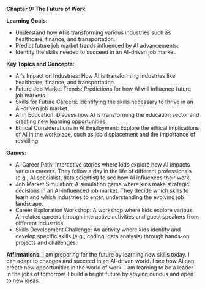 **Chapter 9: The Future of Work**

**Learning Goals:**

- Understand how AI is transforming various industries such as healthcare, finance, and transportation.
- Predict future job market trends influenced by AI advancements.
- Identify the skills needed to succeed in an AI-driven job market.

**Key Topics and Concepts:**

- AI's Impact on Industries: How AI is transforming industries like healthcare, finance, and transportation.
- Future Job Market Trends: Predictions for how AI will influence future job markets.
- Skills for Future Careers: Identifying the skills necessary to thrive in an AI-driven job market.
- AI in Education: Discuss how AI is transforming the education sector and creating new learning opportunities.
- Ethical Considerations in AI Employment: Explore the ethical implications of AI in the workplace, such as job displacement and the importance of reskilling.

**Games:**

- AI Career Path: Interactive stories where kids explore how AI impacts various careers. They follow a day in the life of different professionals (e.g., AI specialist, data scientist) to see how AI influences their work.
- Job Market Simulation: A simulation game where kids make strategic decisions in an AI-influenced job market. They decide which skills to learn and which industries to enter, understanding the evolving job landscape.
- Career Exploration Workshop: A workshop where kids explore various AI-related careers through interactive activities and guest speakers from different industries.
- Skills Development Challenge: An activity where kids identify and develop specific skills (e.g., coding, data analysis) through hands-on projects and challenges.

**Affirmations:**
I am preparing for the future by learning new skills today.
I can adapt to changes and succeed in an AI-driven world.
I see how AI can create new opportunities in the world of work.
I am learning to be a leader in the jobs of tomorrow.
I build a bright future by staying curious and open to new ideas.
